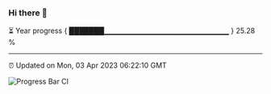 ### Hi there 👋

⏳ Year progress { ███████▁▁▁▁▁▁▁▁▁▁▁▁▁▁▁▁▁▁▁▁▁▁▁ } 25.28 %

---

⏰ Updated on Mon, 03 Apr 2023 06:22:10 GMT

![Progress Bar CI](https://github.com/ZhaoGui/ZhaoGui/workflows/Progress%20Bar%20CI/badge.svg)
